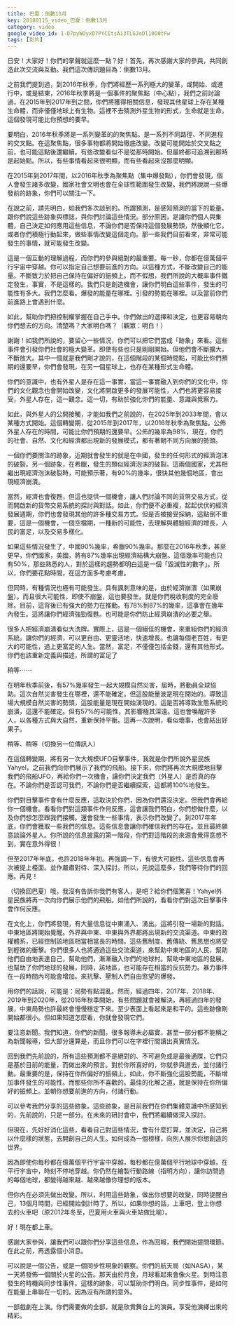 ```yaml
---
title: 巴夏：倒數13月
key: 20180115_video_巴夏：倒數13月
category: video
google_video_id: 1-D7pyWOyxD7PYCItsA13TLGJoDl10O8tFw
tags: [影片]
---
```


日安！大家好！你們的掌聲就這麼一點？好！首先，再次感謝大家的參與，共同創造此次交流與互動。我們這次傳訊題目為：倒數13月。

之前我們提到過，到2016年秋季，你們將經歷一系列極大的變革，或開始、或進行中，或是結束，2016年秋季將是一個事件的聚焦點（中心點），我們之前討論過，在2015年到2017年到之間，你們將獲得相關信息，發現其他星球上存在某種生命體，而非僅僅地球上有生物。這裡不去猜測外星生物的形式，生命就是生命。這個發現可能比你預想的要早。

要明白，2016年秋季將是一系列變革的的聚焦點。是一系列不同路徑、不同進程的交叉點。在這聚焦點，很多事物都將開始徹底改變。改變可能開始於交叉點之前，也可能這點後還繼續。有些改變看似不是從那時開始。但最終都可追溯到那時是起始點。所以，有些事情看起來很明顯，而有些看起來沒那麼明顯。

在2015年到2017年間，以2016年秋季為聚焦點（集中爆發點），你們會發現，個人會發生諸多改變，國家社會文明也會在全球性範圍發生改變。我們將說說一些爆發前的跡象，你們可以關注一下。

在說之前，請先明白，如我們多次談到的。所謂預測，是感知預測的當下的能量。跟你們說這些跡象與標誌，與你們討論這些情況。部分原因，是讓你們個人與集體，自己決定如何應用這些信息，不論你們是否保持這個發展勢頭，然後顯化它。或者你們積極行動起來，做些事情改變這個走向。那一些我們目前看來，非常可能發生的事情，就可能發生改變。

這是一個互動的理解過程，而你們的參與絕對的最重要。每一秒，你都在億萬個平行宇宙中穿越。你可以指定自己想要前進的方向。以這種方式，不斷改變自己的能量。不斷致力於把自己保持在偏好的振頻上。而不假想，我們所說的大概率事件鐵定發生，事實，不是這樣的。我們只是創造機會，讓你們明白這些事件，發生的可能性有多大。我們怎麼看。爆發的能量在哪裡。引發的勢能在哪裡。以及當前你們前進路上會遇到什麼。

如此，幫助你們把控制權掌握在自己手中。你們做出的選擇和決定，也更容易朝向你們想去的方向。清楚嗎？大家明白嗎？（觀眾：明白！）

謝謝！如我們所說的，要留心一些情況，你們可以把它們當成「跡象」來看。這些事件會引發你們社會的極大變革。即使有些也只是剛剛開始。但他們會不斷擴大，不斷放大。其中一個就是我們剛才說的，在這個階段的某個時間點，可能比你們預期的還要早，你們會發現，在另一個星球上，也存在某種形式生命體。

你們的意識中，也有外星人是存在這一事實，當這一事實融入到你們的文化中，你們的文化觀念也會開始改變，文化將開啟更多的發展可能性，人們也將更容易接受，外星人存在，這一觀念。這一切，有助於強化你們的能量、意識與覺察力。

如此，與外星人的公開接觸，才能如我們之前說的，在2025年到2033年間，會以某種方式開始。這個轉變期，從2015年到2017年，以2016年秋季為聚焦點。公佈外星人存在的時間，可能比你們預期的還要早。公佈的幾率為98%，現在，你們的社會、自然、文化和經濟都出現新的發展模式，都有著朝不同方向展的勢頭。

一個你們要關注的跡象，近期就會發生的就是在中國，發生的任何形式的經濟泡沫的破裂。另一個跡象，在希臘，發生的類似經濟泡沫的破裂。這兩個國家，尤其相繼出現經濟泡沫破裂時，可能預示著，有90%的幾率，很快其他幾個地區，會出現經濟崩潰。

當然，經濟也會復甦，但這也提供一個機會，讓人們討論不同的貨幣交易方式，從而開啟新的貨幣交易系統的探討與對話。如此，你們便不必重複，起起伏伏的經濟發展週期，你們也會發現其他的許多種交易方式。但是否被接受採納，這點倒不重要，這是一個機會，一個空檔期，一種新的可能性，去理解與體驗經濟的增長，人民的富足，以及交易多樣化。

如果這些情況發生了，中國90%幾率，希臘90%幾率。那麼在2016年秋季，甚至更早，你們國家，美國，將有87%幾率出現經濟結構大崩盤。這個幾率可能也只有50%，那些熟悉的人，對於這樣的趨勢都明白這是一個「毀滅性的數字」。所以，你們要花點時間，在這方面多考慮考慮。

但同時，有種情況也極有可能發生。具有諷刺意味的是，由於經濟崩潰（如果崩盤）。而且很大可能性，即使不崩盤，這也要發生。就是你們稅收制度的完全廢除。目前，這背後已有強大的勢力在推動。有78%到87%的幾率，這事會在幾年內發生。這將讓你們經濟強勁復甦。也可能是你們防止經濟崩潰的必要之舉。

很多人把經濟崩潰看似大洗牌。實際上，這是一個絕佳的機會，來重組你們的經濟系統。讓你們的經濟，可以更自由、更靈活地，快速增長。也讓每個老百姓，有更大的可能性，過上更富足的人生。當然，富足，不僅僅包括金錢，還有其他形式。你們也該重新定義與描述，所謂的富足了

稍等⋯⋯

在明年秋季前後，有57%幾率發生一起大規模自然災害，屆時，將動員全球協助。這次自然災害發生在哪裡，還不能確定。但這股能量波是現在開始的。導致這場大規模自然災害的勢頭，這股能量是現在開始湧現的。這是否將導致生態系統的崩潰，這還不能確定。但有57%的可能性，其影響極其深遠。這也會喚醒許多人，以各種方式與大自然，重新保持平衡。這再一次說明，看似壞事，也會結出好果子。

稍等、稍等（切換另一位傳訊人）

在這個轉變期，將有另一次大規模UFO目擊事件，我就是你們所說外星民族Yahyel，之前我們向你們展示了我們的飛船。接下來，你們將再次大規模地目擊我們的飛船UFO，再給你們一次機會，讓你們決定我們（外星人）是否真的存在。不論你們是否認可我們，不論你們是否繼續探索，這都將100%地發生。

你們對目擊事件會有什麼反應，這取決於你們，因為你們還沒決定。但我們會再給你一個機會。看看你們對這類事件作何反應，這會讓我們明白，你們想做什麼，以及你們想怎麼跟我們接觸。還會發生一些事情，表示你們改變了。到2017年年底，你們會獲取一些我們的信息。這些信息會讓你們確信我們的存在。並且最終願意談論外星人。你所說的信息披露的第一階段，你們對這階段的來源會覺得意想不到，實在意外得很！

但至2017年年底，也許2018年年初。再強調一下，有很大可能性。這些信息會再次被提上檯面。並作嚴肅對待、深入探討。所以，先說這麼多，我們等待你們的回應。再見！

（切換回巴夏）哦，我沒有告訴你我們有客人，是吧？給你們個驚喜！Yahyel外星民族將再一次向你們展示他們的飛船。如他們所說的，看看你們對這次目擊事件會作何反應。

在文化上，你們將發現，有大量信息從中東涌入、湧出。這將引發一場新的對話。中東地區將開始覺醒。外界與中東、中東與外界都將出現新的交流渠道。中東的政權體系，已經控制該地區相當相當長的時間。這些舊制度、舊傳統、舊思想也將受到輕微的衝擊。你們很多人也將通過這些交流渠道，來幫助中東地區的人民，幫助他們自由地表達自己，幫助他們，漸漸融入你們的地球村。幫助中東地區的發展，也幫助了你們地球的發展，同時，該地區，也可能存在相當的反抗勢力。暴力事件在一段時間內可能會增加。來抗擊、壓制人們自由慾望的爆發。

用你們的話說，可能是：局勢有點混亂。然而，經過四年，2017年、2018年、2019年到2020年，從2016年秋季開始，有些問題就會被解決。再經過四年的發展，中東局勢也許最終會慢慢穩定下來。至少表面上看起來是和平的。這些跡像剛開始都很小。但如果知道怎麼看，你就會發現它們。

要注意新聞。我們知道，你們的新聞，很多報導未必屬實，甚至一部分都不能稱之為新聞報導，但大部分還算是，而且你們可以在字裡行間讀出真實情況。

回到我們先前說的，所有這些預測都不是絕對的、不可避免或是最後通牒，它們只是基於目前的能量，而做出來的預言。對於你所喜好的，你就參與進去，並付諸行動。最重要的是，保持在你所偏好的振頻上，如此，你不斷強化這股勢能，不斷增加事件發生的可能性。而那些你所不喜歡的。最佳的化解之道，就是保持在你所偏好的振頻上。並朝你想要前進的方向，付諸行動。

可以參考我們分享的這些跡象。這些跡象，是目前我們在你們集體意識中所感知到的，先前說的，只是一部分。在未來的研討會中，我們將繼續做深入探討。

但現在，先好好消化這些，看看自己對這些情況，會有什麼打算，並決定，自己將以什麼樣的狀態，去開創自己的人生。如何成為一個榜樣，向別人展示你想創造的世界。

因為即使你每秒都在億萬個平行宇宙中穿越，每秒都在億萬個平行地球中穿越，在平行宇宙中，時刻不停地穿越。你仍然在繪製行動路線（指明方向），讓你訪問過的每個地球，都變得越來越、越來越像你理想的版本。

但你內在必須先做出改變。所以，利用這些跡象，做出你想要的改變，同時提醒自己，13個月時間，已經開始倒計時了。所以，如果你想的話，上車吧，登上你想去的火車吧（原2012年冬至，巴夏用火車與火車站做比喻）。

好！現在都上車。

感謝大家參與，讓我們可以跟你們分享這些信息，作為回報，我們開始提問環節。在此之前，再透露個小消息。

可以說是一個公告，或是一個同步性現象的觀察。你們的航天局（如NASA），某一天將發佈一個關於火星的公告。那天由於月食，月球看起來會像火星。到時注意發生的時機與同步性事件。這樣的跡象，可以幫助你們明白。同步性事件，是如何在能量上串聯在一切的。因為沒有所謂的意外。

一部戲劇在上演。你們需要做的全部，就是欣賞舞台上的演員。享受他演繹出來的精彩。
